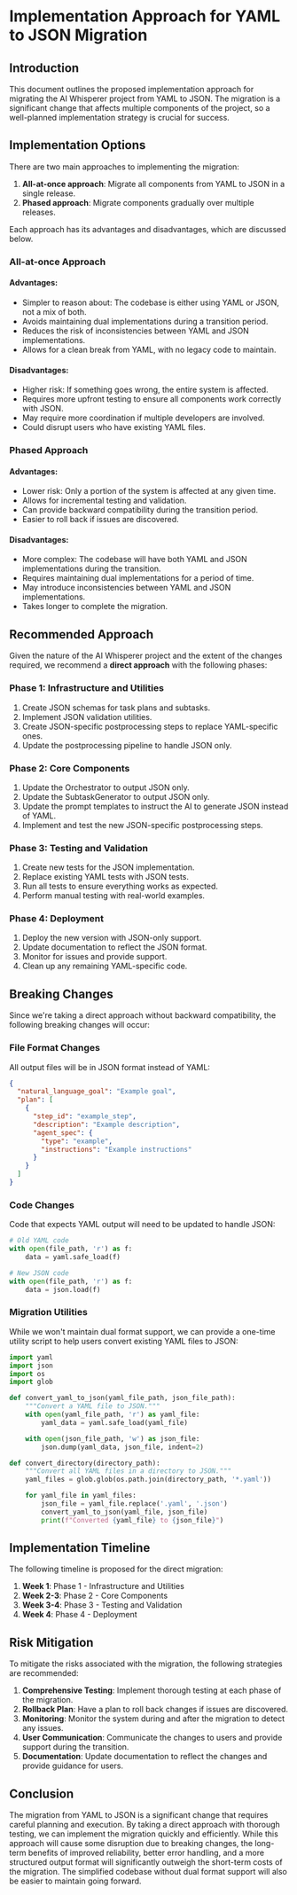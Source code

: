 # Implementation Approach for YAML to JSON Migration

## Introduction

This document outlines the proposed implementation approach for migrating the AI Whisperer project from YAML to JSON. The migration is a significant change that affects multiple components of the project, so a well-planned implementation strategy is crucial for success.

## Implementation Options

There are two main approaches to implementing the migration:

1. **All-at-once approach**: Migrate all components from YAML to JSON in a single release.
2. **Phased approach**: Migrate components gradually over multiple releases.

Each approach has its advantages and disadvantages, which are discussed below.

### All-at-once Approach

#### Advantages:
- Simpler to reason about: The codebase is either using YAML or JSON, not a mix of both.
- Avoids maintaining dual implementations during a transition period.
- Reduces the risk of inconsistencies between YAML and JSON implementations.
- Allows for a clean break from YAML, with no legacy code to maintain.

#### Disadvantages:
- Higher risk: If something goes wrong, the entire system is affected.
- Requires more upfront testing to ensure all components work correctly with JSON.
- May require more coordination if multiple developers are involved.
- Could disrupt users who have existing YAML files.

### Phased Approach

#### Advantages:
- Lower risk: Only a portion of the system is affected at any given time.
- Allows for incremental testing and validation.
- Can provide backward compatibility during the transition period.
- Easier to roll back if issues are discovered.

#### Disadvantages:
- More complex: The codebase will have both YAML and JSON implementations during the transition.
- Requires maintaining dual implementations for a period of time.
- May introduce inconsistencies between YAML and JSON implementations.
- Takes longer to complete the migration.

## Recommended Approach

Given the nature of the AI Whisperer project and the extent of the changes required, we recommend a **direct approach** with the following phases:

### Phase 1: Infrastructure and Utilities

1. Create JSON schemas for task plans and subtasks.
2. Implement JSON validation utilities.
3. Create JSON-specific postprocessing steps to replace YAML-specific ones.
4. Update the postprocessing pipeline to handle JSON only.

### Phase 2: Core Components

1. Update the Orchestrator to output JSON only.
2. Update the SubtaskGenerator to output JSON only.
3. Update the prompt templates to instruct the AI to generate JSON instead of YAML.
4. Implement and test the new JSON-specific postprocessing steps.

### Phase 3: Testing and Validation

1. Create new tests for the JSON implementation.
2. Replace existing YAML tests with JSON tests.
3. Run all tests to ensure everything works as expected.
4. Perform manual testing with real-world examples.

### Phase 4: Deployment

1. Deploy the new version with JSON-only support.
2. Update documentation to reflect the JSON format.
3. Monitor for issues and provide support.
4. Clean up any remaining YAML-specific code.

## Breaking Changes

Since we're taking a direct approach without backward compatibility, the following breaking changes will occur:

### File Format Changes

All output files will be in JSON format instead of YAML:

```json
{
  "natural_language_goal": "Example goal",
  "plan": [
    {
      "step_id": "example_step",
      "description": "Example description",
      "agent_spec": {
        "type": "example",
        "instructions": "Example instructions"
      }
    }
  ]
}
```

### Code Changes

Code that expects YAML output will need to be updated to handle JSON:

```python
# Old YAML code
with open(file_path, 'r') as f:
    data = yaml.safe_load(f)

# New JSON code
with open(file_path, 'r') as f:
    data = json.load(f)
```

### Migration Utilities

While we won't maintain dual format support, we can provide a one-time utility script to help users convert existing YAML files to JSON:

```python
import yaml
import json
import os
import glob

def convert_yaml_to_json(yaml_file_path, json_file_path):
    """Convert a YAML file to JSON."""
    with open(yaml_file_path, 'r') as yaml_file:
        yaml_data = yaml.safe_load(yaml_file)

    with open(json_file_path, 'w') as json_file:
        json.dump(yaml_data, json_file, indent=2)

def convert_directory(directory_path):
    """Convert all YAML files in a directory to JSON."""
    yaml_files = glob.glob(os.path.join(directory_path, '*.yaml'))

    for yaml_file in yaml_files:
        json_file = yaml_file.replace('.yaml', '.json')
        convert_yaml_to_json(yaml_file, json_file)
        print(f"Converted {yaml_file} to {json_file}")
```

## Implementation Timeline

The following timeline is proposed for the direct migration:

1. **Week 1**: Phase 1 - Infrastructure and Utilities
2. **Week 2-3**: Phase 2 - Core Components
3. **Week 3-4**: Phase 3 - Testing and Validation
4. **Week 4**: Phase 4 - Deployment

## Risk Mitigation

To mitigate the risks associated with the migration, the following strategies are recommended:

1. **Comprehensive Testing**: Implement thorough testing at each phase of the migration.
2. **Rollback Plan**: Have a plan to roll back changes if issues are discovered.
3. **Monitoring**: Monitor the system during and after the migration to detect any issues.
4. **User Communication**: Communicate the changes to users and provide support during the transition.
5. **Documentation**: Update documentation to reflect the changes and provide guidance for users.

## Conclusion

The migration from YAML to JSON is a significant change that requires careful planning and execution. By taking a direct approach with thorough testing, we can implement the migration quickly and efficiently. While this approach will cause some disruption due to breaking changes, the long-term benefits of improved reliability, better error handling, and a more structured output format will significantly outweigh the short-term costs of the migration. The simplified codebase without dual format support will also be easier to maintain going forward.
